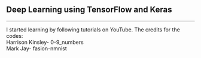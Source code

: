 ## Deep Learning using TensorFlow and Keras
---
I started learning by following tutorials on YouTube. The credits for the codes:  
Harrison Kinsley- 0-9_numbers  
Mark Jay- fasion-nmnist
